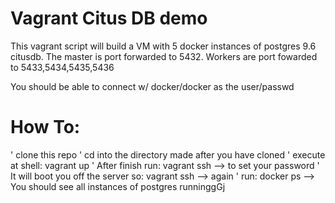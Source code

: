# Vagrant Citus DB demo 
This vagrant script will build a VM with 5 docker instances of postgres 9.6 citusdb.
The master is port forwarded to 5432.
Workers are port fowarded to 5433,5434,5435,5436

You should be able to connect w/ docker/docker as the user/passwd

# How To:
' clone this repo
' cd into the directory made after you have cloned
' execute at shell: vagrant up
' After finish run: vagrant ssh --> to set your password
' It will boot you off the server so: vagrant ssh --> again
' run: docker ps --> You should see all instances of postgres runninggGj
